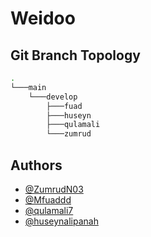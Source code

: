 
# Weidoo

## Git Branch Topology

```bash
.
└───main
    └───develop
        ├───fuad
        ├───huseyn
        ├───qulamali
        └───zumrud

```
## Authors

- [@ZumrudN03](https://github.com/zumrudN03)
- [@Mfuaddd](https://github.com/Mfuaddd)
- [@qulamali7](https://github.com/qulamali7)
- [@huseynalipanah](https://www.github.com/huseynalipanah)


